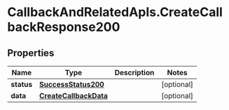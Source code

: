# CallbackAndRelatedApIs.CreateCallbackResponse200

## Properties
Name | Type | Description | Notes
------------ | ------------- | ------------- | -------------
**status** | [**SuccessStatus200**](SuccessStatus200.md) |  | [optional] 
**data** | [**CreateCallbackData**](CreateCallbackData.md) |  | [optional] 


